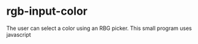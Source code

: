 # rgb-input-color

The user can select a color using an RBG picker. 
This small program uses javascript 

